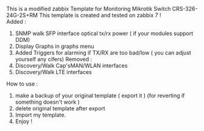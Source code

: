 This is a modified zabbix Template for Monitoring Mikrotik Switch CRS-326-24G-2S+RM
This template is created and tested on zabbix 7 !  
Added :
1) SNMP walk SFP interface optical tx/rx power ( if your modules support DDM)
2) Display Graphs in graphs menu
3) Added Triggers for alarming if TX/RX are too bad/low ( you can adjust yourself any cifers) 
Removed :
1) Discovery/Walk Cap'sMAN/WLAN interfaces
2) Discovery/Walk LTE interfaces

How to use :
1) make a backup of your original template ( export it ) (for reverting if something doesn't work )
2) delete original template after export
3) Import my template.
4) Enjoy !
